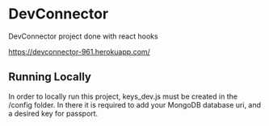 # DevConnector
DevConnector project done with react hooks

https://devconnector-961.herokuapp.com/

## Running Locally

In order to locally run this project, keys_dev.js must be created in the /config folder. In there it is required to add your MongoDB database uri, and a desired key for passport.
